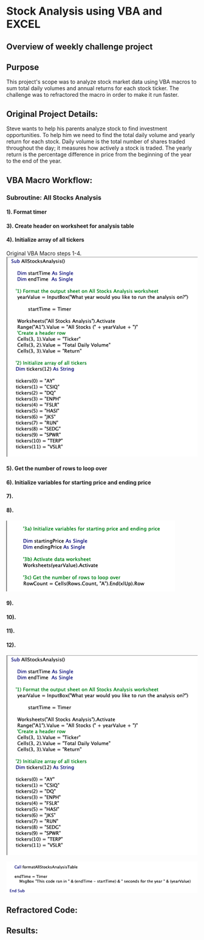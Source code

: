 # Stock Analysis using VBA and EXCEL

## Overview of weekly challenge project

## Purpose

This project's scope was to analyze stock market data using VBA macros to sum total daily volumes and annual returns for each stock ticker. The challenge was to refractored the macro in order to make it run faster. 


## Original Project Details:

Steve wants to help his parents analyze stock to find investment opportunities. To help him we need to find the total daily volume and yearly return for each stock. Daily volume is the total number of shares traded throughout the day; it measures how actively a stock is traded. The yearly return is the percentage difference in price from the beginning of the year to the end of the year. 



## VBA Macro Workflow:
### Subroutine: All Stocks Analysis 
#### 1). Format timer
#### 3). Create header on worksheet for analysis table
#### 4). Initialize array of all tickers

Original VBA Macro steps 1-4.
![Original VBA Macro steps 1-4.](https://github.com/ClayMack/Stock-Analysis/blob/master/Resources/Original%20Code%201.png "VBA code.")


#### 5). Get the number of rows to loop over
#### 6). Initialize variables for starting price and ending price

#### 7). 
#### 8). 



![Original VBA code #2.](https://github.com/ClayMack/Stock-Analysis/blob/master/Resources/Original%20Code%202.png "VBA code.")

#### 9). 
#### 10). 
#### 11). 
#### 12). 


![Original VBA code #3.](https://github.com/ClayMack/Stock-Analysis/blob/master/Resources/Original%20Code%201.png "VBA code.")


![Original VBA code #4.](https://github.com/ClayMack/Stock-Analysis/blob/master/Resources/Original%20Code%204.png "VBA code.")


## Refractored Code:

## Results: 
















